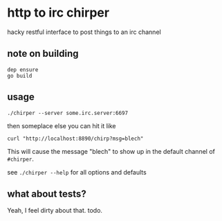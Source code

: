 # http to irc chirper

hacky restful interface to post things to an irc channel

## note on building

```
dep ensure
go build
```

## usage

```
./chirper --server some.irc.server:6697
```

then someplace else you can hit it like

```
curl "http://localhost:8890/chirp?msg=blech"
```

This will cause the message "blech" to show up in the default channel of
`#chirper`.


see `./chirper --help` for all options and defaults

## what about tests?

Yeah, I feel dirty about that.  todo.
